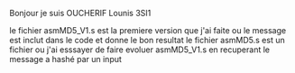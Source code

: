 Bonjour je suis OUCHERIF Lounis 3SI1

le fichier asmMD5_V1.s est la premiere version que j'ai faite ou le message est inclut dans le code et donne le bon resultat 
le fichier asmMD5.s est un fichier ou j'ai esssayer de faire evoluer asmMD5_V1.s en recuperant le message a hashé par un input 
